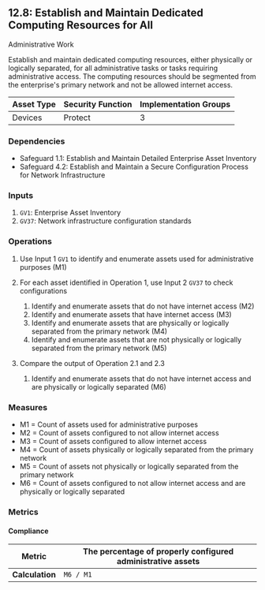## 12.8: Establish and Maintain Dedicated Computing Resources for All
Administrative Work

Establish and maintain dedicated computing resources, either physically or
logically separated, for all administrative tasks or tasks requiring
administrative access. The computing resources should be segmented from
the enterprise\'s primary network and not be allowed internet access.

| Asset Type   | Security Function   | Implementation Groups |
| ------------ | ------------------- | --------------------- |
| Devices      | Protect             | 3                     |

### Dependencies

-   Safeguard 1.1: Establish and Maintain Detailed Enterprise Asset
    Inventory
-   Safeguard 4.2: Establish and Maintain a Secure Configuration Process
    for Network Infrastructure

### Inputs

1.  `GV1`: Enterprise Asset Inventory
2.  `GV37`: Network infrastructure configuration standards

### Operations

1.  Use Input 1 `GV1` to identify and enumerate assets used for
    administrative purposes (M1)

2.  For each asset identified in Operation 1, use Input 2 `GV37` to check configurations

    1.  Identify and enumerate assets that do not have internet access (M2)
    2.   Identify and enumerate assets that have internet access (M3)
    3.   Identify and enumerate assets that are physically or logically separated from the primary network (M4)
    4.   Identify and enumerate assets that are not physically or logically separated from the primary network (M5)

3.  Compare the output of Operation 2.1 and 2.3

    1.  Identify and enumerate assets that do not have internet access and are physically or logically separated (M6)

### Measures

-   M1 = Count of assets used for administrative purposes
-   M2 = Count of assets configured to not allow internet access
-   M3 = Count of assets configured to allow internet access
-   M4 = Count of assets physically or logically separated from the
    primary network
-   M5 = Count of assets not physically or logically separated from the
    primary network
-   M6 = Count of assets configured to not allow internet access and are
    physically or logically separated

### Metrics

#### Compliance

| **Metric**      | The percentage of properly configured administrative assets |
|-----------------|--------------------------------------------------------|
| **Calculation** | `M6 / M1`                                              |

